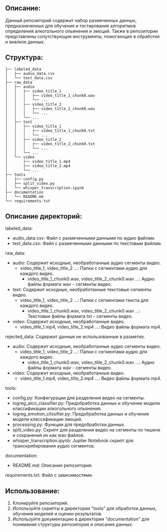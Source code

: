 ## Описание:

Данный репозиторий содержит набор размеченных данных, предназначенных для обучения и тестирования алгоритмов определения 
алкогольного опьянения и эмоций. Также в репозитории представлены сопутствующие инструменты, помогающие в обработке и анализе данных.

## Структура:
```
├── labeled_data
│   ├── audio_data.csv
│   └── text_data.csv
├── raw_data
│   ├── audio
│   │   ├── video_title_1
│   │   │   ├── video_title_1_chunk0.wav
│   │   │   └── ...
│   │   ├── video_title_2
│   │   │   ├── video_title_2_chunk0.wav
│   │   │   └── ...
│   │   └── ...
│   ├── text
│   │   ├── video_title_1
│   │   │   ├── video_title_1_chunk0.txt
│   │   │   └── ...
│   │   ├── video_title_2
│   │   │   ├── video_title_2_chunk0.txt
│   │   │   └── ...
│   │   └── ...
│   └── video
│       ├── video_title_1.mp4
│       ├── video_title_2.mp4
│       └── ...
├── tools
│   ├── config.py
│   ├── split_video.py
│   └── whisper_transcription.ipynb
├── documentation
│   └── README.md
└── requirements.txt
```

## Описание директорий:

labeled_data:
- audio_data.csv: Файл с размеченными данными по аудио файлам.
- text_data.csv: Файл с размеченными данными по текстовым файлам.

raw_data:
- audio: Содержит исходные, необработанные аудио сегменты видео.
  - video_title_1, video_title_2 ...: Папки с сегментами аудио для каждого видео.
    - video_title_1_chunk0.wav, video_title_2_chunk0.wav ...: Аудио файлы формата wav - сегменты видео.
- text: Содержит исходные, необработанные текстовые сегменты видео.
  - video_title_1, video_title_2 ...: Папки с сегментами текста для каждого видео.
    - video_title_1_chunk0.wav, video_title_2_chunk0.wav ...: Текстовые файлы формата txt - сегменты видео.
- video: Содержит исходные, необработанные видео.
  - video_title_1.mp4, video_title_2.mp4 ...: Видео файлы формата mp4.

rejected_data: Содержит данные не использованные в разметке.
- audio: Содержит исходные, необработанные аудио сегменты видео.
  - video_title_1, video_title_2 ...: Папки с сегментами аудио для каждого видео.
    - video_title_1_chunk0.wav, video_title_2_chunk0.wav ...: Аудио файлы формата wav - сегменты видео.
- video: Содержит исходные, необработанные видео.
  - video_title_1.mp4, video_title_2.mp4 ...: Видео файлы формата mp4.

tools:
  - config.py: Конфигурации для разделения видео на сегменты.
  - logreg_alco_classifier.py: Предобработка данных и обучение модели классификации алкогольного опьянения.
  - logreg_emotion_clissifier.py: Предобработка данных и обучение модели классификации эмоций.
  - processing.py: Функции для предобработки данных.
  - split_video.py: Скрипт для разделения видео на сегменты по тишине и сохранения их как wav файлов.
  - whisper_transcription.ipynb: Jupiter Notebook скрипт для транскрибирования аудио сегментов.

documentation:
  - README.md: Описание репозитория.

requirements.txt: Файл с зависимостями.

## Использование:

1. Клонируйте репозиторий.
2. Используйте скрипты в директории "tools" для обработки данных, обучения моделей и оценки результатов.
3. Используйте документацию в директории "documentation" для понимания структуры репозитория и описания данных.
